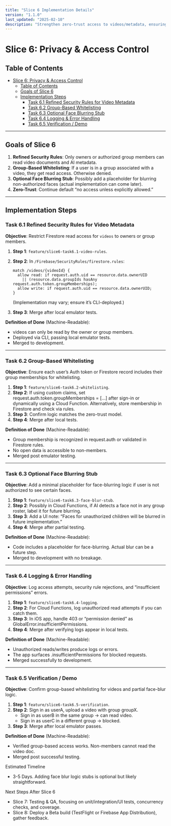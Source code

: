```yaml
---
title: "Slice 6 Implementation Details"
version: "1.1.0"
last_updated: "2025-02-10"
description: "Strengthen zero-trust access to videos/metadata, ensuring only owners or group members can view relevant data."
---
```


# Slice 6: Privacy & Access Control

## Table of Contents

- [Slice 6: Privacy \& Access Control](#slice-6-privacy--access-control)
  - [Table of Contents](#table-of-contents)
  - [Goals of Slice 6](#goals-of-slice-6)
  - [Implementation Steps](#implementation-steps)
    - [Task 6.1 Refined Security Rules for Video Metadata](#task-61-refined-security-rules-for-video-metadata)
    - [Task 6.2 Group-Based Whitelisting](#task-62-group-based-whitelisting)
    - [Task 6.3 Optional Face Blurring Stub](#task-63-optional-face-blurring-stub)
    - [Task 6.4 Logging \& Error Handling](#task-64-logging--error-handling)
    - [Task 6.5 Verification / Demo](#task-65-verification--demo)

---

## Goals of Slice 6

1. **Refined Security Rules**: Only owners or authorized group members can read video documents and AI metadata.  
2. **Group-Based Whitelisting**: If a user is in a group associated with a video, they get read access. Otherwise denied.  
3. **Optional Face Blurring Stub**: Possibly add a placeholder for blurring non-authorized faces (actual implementation can come later).  
4. **Zero-Trust**: Continue default “no access unless explicitly allowed.”

---

## Implementation Steps

### Task 6.1 Refined Security Rules for Video Metadata

**Objective**: Restrict Firestore read access for `videos` to owners or group members.

1. **Step 1**: `feature/slice6-task6.1-video-rules`.  
2. **Step 2**: In `/Firebase/SecurityRules/firestore.rules`:

   ```plaintext
   match /videos/{videoId} {
     allow read: if request.auth.uid == resource.data.ownerUID
       || (resource.data.groupIds hasAny request.auth.token.groupMemberships);
     allow write: if request.auth.uid == resource.data.ownerUID;
   }
   ```

   (Implementation may vary; ensure it’s CLI-deployed.)
3. **Step 3**: Merge after local emulator tests.

**Definition of Done** (Machine-Readable):

- videos can only be read by the owner or group members.
- Deployed via CLI, passing local emulator tests.
- Merged to development.

---

### Task 6.2 Group-Based Whitelisting

**Objective**: Ensure each user’s Auth token or Firestore record includes their group memberships for whitelisting.

1. **Step 1**: `feature/slice6-task6.2-whitelisting`.
2. **Step 2**: If using custom claims, set request.auth.token.groupMemberships = [...] after sign-in or dynamically using a Cloud Function. Alternatively, store membership in Firestore and check via rules.
3. **Step 3**: Confirm logic matches the zero-trust model.
4. **Step 4**: Merge after local tests.

**Definition of Done** (Machine-Readable):

- Group membership is recognized in request.auth or validated in Firestore rules.
- No open data is accessible to non-members.
- Merged post emulator testing.

---

### Task 6.3 Optional Face Blurring Stub

**Objective**: Add a minimal placeholder for face-blurring logic if user is not authorized to see certain faces.

1. **Step 1**: `feature/slice6-task6.3-face-blur-stub`.
2. **Step 2**: Possibly in Cloud Functions, if AI detects a face not in any group roster, label it for future blurring.
3. **Step 3**: Add a UI note: “Faces for unauthorized children will be blurred in future implementation.”
4. **Step 4**: Merge after partial testing.

**Definition of Done** (Machine-Readable):

- Code includes a placeholder for face-blurring. Actual blur can be a future step.
- Merged to development with no breakage.

---

### Task 6.4 Logging & Error Handling

**Objective**: Log access attempts, security rule rejections, and “insufficient permissions” errors.

1. **Step 1**: `feature/slice6-task6.4-logging`.
2. **Step 2**: For Cloud Functions, log unauthorized read attempts if you can catch them.
3. **Step 3**: In iOS app, handle 403 or “permission denied” as GlobalError.insufficientPermissions.
4. **Step 4**: Merge after verifying logs appear in local tests.

**Definition of Done** (Machine-Readable):

- Unauthorized reads/writes produce logs or errors.
- The app surfaces .insufficientPermissions for blocked requests.
- Merged successfully to development.

---

### Task 6.5 Verification / Demo

**Objective**: Confirm group-based whitelisting for videos and partial face-blur logic.

1. **Step 1**: `feature/slice6-task6.5-verification`.
2. **Step 2**: Sign in as userA, upload a video with group groupX.
   - Sign in as userB in the same group → can read video.
   - Sign in as userC in a different group → blocked.
3. **Step 3**: Merge after local emulator passes.

**Definition of Done** (Machine-Readable):

- Verified group-based access works. Non-members cannot read the video doc.
- Merged post successful testing.

Estimated Timeline

- 3-5 Days. Adding face blur logic stubs is optional but likely straightforward.

Next Steps After Slice 6

- Slice 7: Testing & QA, focusing on unit/integration/UI tests, concurrency checks, and coverage.
- Slice 8: Deploy a Beta build (TestFlight or Firebase App Distribution), gather feedback.
